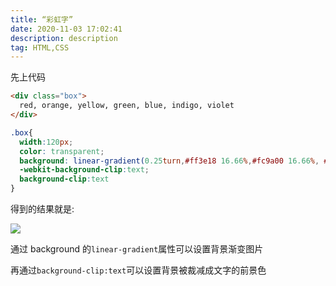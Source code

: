 ```yaml
---
title: “彩虹字”
date: 2020-11-03 17:02:41
description: description
tag: HTML,CSS
---
```


先上代码

```html
<div class="box">
  red, orange, yellow, green, blue, indigo, violet
</div>
```

```css
.box{
  width:120px;
  color: transparent;
  background: linear-gradient(0.25turn,#ff3e18 16.66%,#fc9a00 16.66%, #fc9a00 33.32%, 			#ffd800 33.32%, #ffd800 49.98%, #39ea7c 49.98%, #39ea7c 66.64%, #0bb2ff 66.64%, 					#0bb2ff 80.3%, #985aff 80.3%);
  -webkit-background-clip:text;
  background-clip:text
}
```

得到的结果就是:

![](http://img.massivejohn.com/image-20201103172438351.png)

通过 background 的`linear-gradient`属性可以设置背景渐变图片

再通过`background-clip:text`可以设置背景被裁减成文字的前景色

